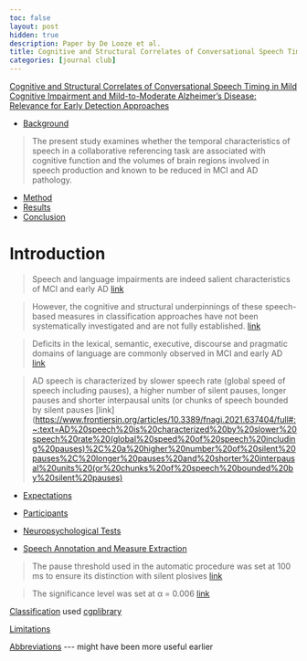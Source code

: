 ```yaml
---
toc: false
layout: post
hidden: true
description: Paper by De Looze et al.
title: Cognitive and Structural Correlates of Conversational Speech Timing in Mild Cognitive Impairment and Mild-to-Moderate Alzheimer’s Disease - Relevance for Early Detection Approaches
categories: [journal club]
---
```


[Cognitive and Structural Correlates of Conversational Speech Timing in Mild Cognitive Impairment and Mild-to-Moderate Alzheimer’s Disease: Relevance for Early Detection Approaches](https://www.frontiersin.org/articles/10.3389/fnagi.2021.637404/full)

- [Background](https://www.frontiersin.org/articles/10.3389/fnagi.2021.637404/full#:~:text=The%20present%20study%20examines%20whether%20the%20temporal%20characteristics%20of%20speech%20in%20a%20collaborative%20referencing%20task%20are%20associated%20with%20cognitive%20function%20and%20the%20volumes%20of%20brain%20regions%20involved%20in%20speech%20production%20and%20known%20to%20be%20reduced%20in%20MCI%20and%20AD%20pathology.)

> The present study examines whether the temporal characteristics of speech in
> a collaborative referencing task are associated with cognitive function and
> the volumes of brain regions involved in speech production and known to be
> reduced in MCI and AD pathology.

- [Method](https://www.frontiersin.org/articles/10.3389/fnagi.2021.637404/full#:~:text=structural%20MRI%20scan%20and%20a%20battery%20of%20neuropsychological%20tests.%20They%20also%20engaged%20in%20a%20collaborative%20referencing%20task%20with%20a%20caregiver.)
- [Results](https://www.frontiersin.org/articles/10.3389/fnagi.2021.637404/full#:~:text=moderate%20AD%20are-,characterized%20by%20a%20general%20slowness%20of%20speech%2C%20attributed%20to%20slower%20speech%20rate%20and%20slower%20turn-taking,-in%20conversational%20settings)
- [Conclusion](https://www.frontiersin.org/articles/10.3389/fnagi.2021.637404/full#:~:text=conversational%20speech%20timing-based%20technologies%20in%20clinical%20and%20community%20settings%20may%20provide%20additional%20markers)

# Introduction

> Speech and language impairments are indeed salient characteristics of MCI and early AD [link](https://www.frontiersin.org/articles/10.3389/fnagi.2021.637404/full#:~:text=Speech%20and%20language%20impairments%20are%20indeed%20salient%20characteristics%20of%20MCI%20and%20early%20AD)

> However, the cognitive and structural underpinnings of these speech-based
> measures in classification approaches have not been systematically
> investigated and are not fully established. [link](https://www.frontiersin.org/articles/10.3389/fnagi.2021.637404/full#:~:text=However%2C%20the%20cognitive%20and%20structural%20underpinnings%20of%20these%20speech-based%20measures%20in%20classification%20approaches%20have%20not%20been%20systematically%20investigated%20and%20are%20not%20fully%20established.)

> Deficits in the lexical, semantic, executive, discourse and pragmatic
> domains of language are commonly observed in MCI and early AD
> [link](https://www.frontiersin.org/articles/10.3389/fnagi.2021.637404/full#:~:text=Deficits%20in%20the%20lexical%2C%20semantic%2C%20executive%2C%20discourse%20and%20pragmatic%20domains%20of%20language%20are%20commonly%20observed%20in%20MCI%20and%20early%20AD)

> AD speech is characterized by slower speech rate (global speed of speech
> including pauses), a higher number of silent pauses, longer pauses and
> shorter interpausal units (or chunks of speech bounded by silent pauses [link](https://www.frontiersin.org/articles/10.3389/fnagi.2021.637404/full#:~:text=AD%20speech%20is%20characterized%20by%20slower%20speech%20rate%20(global%20speed%20of%20speech%20including%20pauses)%2C%20a%20higher%20number%20of%20silent%20pauses%2C%20longer%20pauses%20and%20shorter%20interpausal%20units%20(or%20chunks%20of%20speech%20bounded%20by%20silent%20pauses)

- [Expectations](https://www.frontiersin.org/articles/10.3389/fnagi.2021.637404/full#:~:text=We%20expected%20shorter%20interpausal%20units%2C%20shorter%20turns%2C%20longer%20pauses%2C%20longer%20gaps%2C%20shorter%20transition%20overlaps%2C%20a%20higher%20number%20of%20pauses%20and%20gaps%20and%20slower%20speech%20rate%20to%20be%20associated%20with%20lower%20cognitive%20function%20and%20reduced%20regional%20brain%20volumes.)

- [Participants](https://www.frontiersin.org/articles/10.3389/fnagi.2021.637404/full#:~:text=prior%20to%20participation.-,Participants,-Twenty%20older%20adults)

- [Neuropsychological Tests](https://www.frontiersin.org/articles/10.3389/fnagi.2021.637404/full#:~:text=of%2032%20individuals.-,Neuropsychological%20Tests,-All%20participants%20underwent)

- [Speech Annotation and Measure Extraction](https://www.frontiersin.org/articles/10.3389/fnagi.2021.637404/full#:~:text=Speech%20Annotation%20and%20Measure%20Extraction)

> The pause threshold used in the automatic procedure was set at 100 ms to ensure its distinction with silent plosives
[link](https://www.frontiersin.org/articles/10.3389/fnagi.2021.637404/full#:~:text=The%20pause%20threshold%20used%20in%20the%20automatic%20procedure%20was%20set%20at%20100%20ms%20to%20ensure%20its%20distinction%20with%20silent%20plosives)

> The significance level was set at α = 0.006
[link](https://www.frontiersin.org/articles/10.3389/fnagi.2021.637404/full#:~:text=The%20significance%20level%20was%20set%20at%20%CE%B1%20%3D%200.006)

[Classification](https://www.frontiersin.org/articles/10.3389/fnagi.2021.637404/full#:~:text=open%20source%20cross%20platform%20CGP%20library) used [cgplibrary](http://www.cgplibrary.co.uk/files2/About-txt.html)




[Limitations](https://www.frontiersin.org/articles/10.3389/fnagi.2021.637404/full#:~:text=A%20number%20of%20limitations%20need%20to%20be%20highlighted.)

[Abbreviations](https://www.frontiersin.org/articles/10.3389/fnagi.2021.637404/full#:~:text=conflict%20of%20interest.-,Abbreviations,-AD%2C%20Alzheimer%E2%80%99s%20disease) --- might have been more useful earlier
